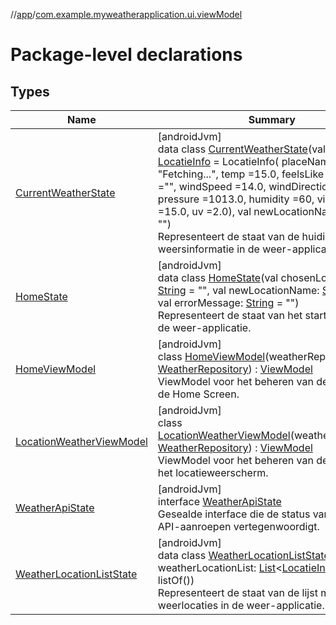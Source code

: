 //[app](../../index.md)/[com.example.myweatherapplication.ui.viewModel](index.md)

# Package-level declarations

## Types

| Name | Summary |
|---|---|
| [CurrentWeatherState](-current-weather-state/index.md) | [androidJvm]<br>data class [CurrentWeatherState](-current-weather-state/index.md)(val locatieInfo: [LocatieInfo](../com.example.myweatherapplication.ui.model/-locatie-info/index.md) = LocatieInfo(         placeName = &quot;Fetching...&quot;,         temp =15.0,         feelsLike = 10.0,         icon =&quot;&quot;,         windSpeed =14.0,         windDirection =210,         pressure =1013.0,         humidity =60,         visibility =15.0,         uv =2.0), val newLocationName: [String](https://kotlinlang.org/api/latest/jvm/stdlib/kotlin/-string/index.html) = &quot;&quot;)<br>Representeert de staat van de huidige weersinformatie in de weer-applicatie. |
| [HomeState](-home-state/index.md) | [androidJvm]<br>data class [HomeState](-home-state/index.md)(val chosenLocation: [String](https://kotlinlang.org/api/latest/jvm/stdlib/kotlin/-string/index.html) = &quot;&quot;, val newLocationName: [String](https://kotlinlang.org/api/latest/jvm/stdlib/kotlin/-string/index.html) = &quot;&quot;, val errorMessage: [String](https://kotlinlang.org/api/latest/jvm/stdlib/kotlin/-string/index.html) = &quot;&quot;)<br>Representeert de staat van het startscherm in de weer-applicatie. |
| [HomeViewModel](-home-view-model/index.md) | [androidJvm]<br>class [HomeViewModel](-home-view-model/index.md)(weatherRepository: [WeatherRepository](../com.example.myweatherapplication.data/-weather-repository/index.md)) : [ViewModel](https://developer.android.com/reference/kotlin/androidx/lifecycle/ViewModel.html)<br>ViewModel voor het beheren van de staat van de Home Screen. |
| [LocationWeatherViewModel](-location-weather-view-model/index.md) | [androidJvm]<br>class [LocationWeatherViewModel](-location-weather-view-model/index.md)(weatherRepository: [WeatherRepository](../com.example.myweatherapplication.data/-weather-repository/index.md)) : [ViewModel](https://developer.android.com/reference/kotlin/androidx/lifecycle/ViewModel.html)<br>ViewModel voor het beheren van de status van het locatieweerscherm. |
| [WeatherApiState](-weather-api-state/index.md) | [androidJvm]<br>interface [WeatherApiState](-weather-api-state/index.md)<br>Gesealde interface die de status van de weer-API-aanroepen vertegenwoordigt. |
| [WeatherLocationListState](-weather-location-list-state/index.md) | [androidJvm]<br>data class [WeatherLocationListState](-weather-location-list-state/index.md)(val weatherLocationList: [List](https://kotlinlang.org/api/latest/jvm/stdlib/kotlin.collections/-list/index.html)&lt;[LocatieInfo](../com.example.myweatherapplication.ui.model/-locatie-info/index.md)&gt; = listOf())<br>Representeert de staat van de lijst met weerlocaties in de weer-applicatie. |
